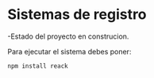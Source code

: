 <h1>Sistemas de registro</h1>

-Estado del proyecto en construcion.

Para ejecutar el sistema debes  poner:

```npm install reack```
